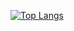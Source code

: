 [![Top Langs](https://github-readme-stats.vercel.app/api/top-langs/?username=FeeeLyX&langs_count=10)](https://github.com/anuraghazra/github-readme-stats)

<!--
**FeeeLyX/FeeeLyX** is a ✨ _special_ ✨ repository because its `README.md` (this file) appears on your GitHub profile.

Here are some ideas to get you started:

- 🔭 I’m currently working on ...
- 🌱 I’m currently learning ...
- 👯 I’m looking to collaborate on ...
- 🤔 I’m looking for help with ...
- 💬 Ask me about ...
- 📫 How to reach me: ...
- 😄 Pronouns: ...
- ⚡ Fun fact: ...
-->

